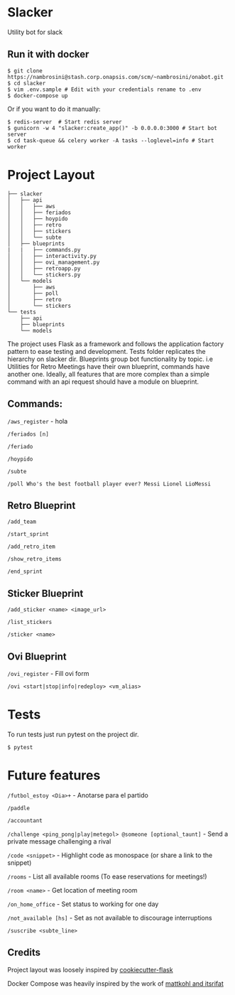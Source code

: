 # Slacker
Utility bot for slack

## Run it with docker
```
$ git clone https://nambrosini@stash.corp.onapsis.com/scm/~nambrosini/onabot.git
$ cd slacker
$ vim .env.sample # Edit with your credentials rename to .env
$ docker-compose up
```
Or if you want to do it manually:
```
$ redis-server  # Start redis server
$ gunicorn -w 4 "slacker:create_app()" -b 0.0.0.0:3000 # Start bot server
$ cd task-queue && celery worker -A tasks --loglevel=info # Start worker
```

# Project Layout
```
├── slacker
│   ├── api
│   │   ├── aws
│   │   ├── feriados
│   │   ├── hoypido
│   │   ├── retro
│   │   ├── stickers
│   │   └── subte
│   ├── blueprints
|   |   ├── commands.py
│   │   ├── interactivity.py
│   │   ├── ovi_management.py
│   │   ├── retroapp.py
│   │   └── stickers.py
│   └── models
│       ├── aws
│       ├── poll
│       ├── retro
│       └── stickers
└── tests
    ├── api
    ├── blueprints
    └── models
```
The project uses Flask as a framework and follows the application factory pattern to ease testing and development.
Tests folder replicates the hierarchy on slacker dir.
Blueprints group bot functionality by topic. i.e Utilities for Retro Meetings have their own blueprint, commands have another one. Ideally, all features that are more complex than a simple command with an api request should have a module on blueprint.

## Commands:
`/aws_register` - hola

`/feriados [n]`

`/feriado`

`/hoypido`

`/subte`

`/poll Who's the best football player ever? Messi Lionel LioMessi`
## Retro Blueprint
`/add_team`

`/start_sprint`

`/add_retro_item`

`/show_retro_items`

`/end_sprint`
## Sticker Blueprint
`/add_sticker <name> <image_url>`

`/list_stickers`

`/sticker <name>`
## Ovi Blueprint
`/ovi_register` - Fill ovi form

`/ovi <start|stop|info|redeploy> <vm_alias>`

# Tests
To run tests just run pytest on the project dir.

`$ pytest`

# Future features

`/futbol_estoy <Dia>+` - Anotarse para el partido

`/paddle`

`/accountant`

`/challenge <ping_pong|play|metegol> @someone [optional_taunt]` - Send a private message challenging a rival

`/code <snippet>` - Highlight code as monospace (or share a link to the snippet)

`/rooms` - List all available rooms (To ease reservations for meetings!)

`/room <name>` - Get location of meeting room

`/on_home_office` - Set status to working for one day

`/not_available [hs]` - Set as not available to discourage interruptions

`/suscribe <subte_line>`


## Credits

Project layout was loosely inspired by [cookiecutter-flask](https://github.com/cookiecutter-flask/cookiecutter-flask)

Docker Compose was heavily inspired by the work of [mattkohl and itsrifat](https://github.com/mattkohl/docker-flask-celery-redis)


